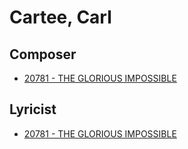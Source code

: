# Cartee, Carl

## Composer

- [20781 - THE GLORIOUS IMPOSSIBLE](/hymns/20781.md)

## Lyricist

- [20781 - THE GLORIOUS IMPOSSIBLE](/hymns/20781.md)

